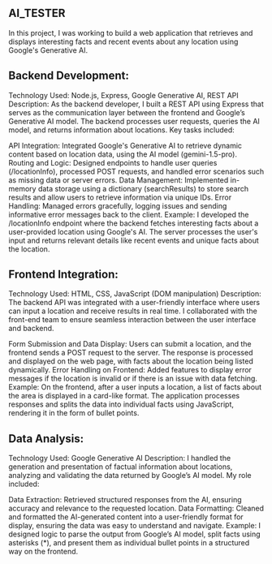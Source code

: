 ## AI_TESTER

In this project, I was working to build a web application that retrieves and displays interesting facts and recent events about any location using Google's Generative AI.

## Backend Development:
Technology Used: Node.js, Express, Google Generative AI, REST API
Description: As the backend developer, I built a REST API using Express that serves as the communication layer between the frontend and Google’s Generative AI model. The backend processes user requests, queries the AI model, and returns information about locations. Key tasks included:

API Integration: Integrated Google's Generative AI to retrieve dynamic content based on location data, using the AI model (gemini-1.5-pro).
Routing and Logic: Designed endpoints to handle user queries (/locationInfo), processed POST requests, and handled error scenarios such as missing data or server errors.
Data Management: Implemented in-memory data storage using a dictionary (searchResults) to store search results and allow users to retrieve information via unique IDs.
Error Handling: Managed errors gracefully, logging issues and sending informative error messages back to the client.
Example: I developed the /locationInfo endpoint where the backend fetches interesting facts about a user-provided location using Google's AI. The server processes the user's input and returns relevant details like recent events and unique facts about the location.

##  Frontend Integration:
Technology Used: HTML, CSS, JavaScript (DOM manipulation)
Description: The backend API was integrated with a user-friendly interface where users can input a location and receive results in real time. I collaborated with the front-end team to ensure seamless interaction between the user interface and backend.

Form Submission and Data Display: Users can submit a location, and the frontend sends a POST request to the server. The response is processed and displayed on the web page, with facts about the location being listed dynamically.
Error Handling on Frontend: Added features to display error messages if the location is invalid or if there is an issue with data fetching.
Example: On the frontend, after a user inputs a location, a list of facts about the area is displayed in a card-like format. The application processes responses and splits the data into individual facts using JavaScript, rendering it in the form of bullet points.

## Data Analysis:
Technology Used: Google Generative AI
Description: I handled the generation and presentation of factual information about locations, analyzing and validating the data returned by Google’s AI model. My role included:

Data Extraction: Retrieved structured responses from the AI, ensuring accuracy and relevance to the requested location.
Data Formatting: Cleaned and formatted the AI-generated content into a user-friendly format for display, ensuring the data was easy to understand and navigate.
Example: I designed logic to parse the output from Google’s AI model, split facts using asterisks (*), and present them as individual bullet points in a structured way on the frontend.
